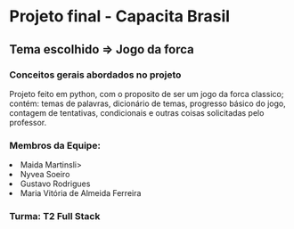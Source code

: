 <h1>Projeto final - Capacita Brasil</h1>

<h2>Tema escolhido ⇒ Jogo da forca</h2>

<h3>Conceitos gerais abordados no projeto</h3>
Projeto feito em python, com o proposito de ser um jogo da forca classico; contém: temas de palavras, dicionário de temas, progresso básico do jogo, contagem de tentativas, condicionais e outras coisas solicitadas pelo professor.


<h3>Membros da Equipe:</h3>
<li>Maida Martinsli>
<li>Nyvea Soeiro</li>
<li>Gustavo Rodrigues</li>
<li>Maria Vitória de Almeida Ferreira</li>


<h3>Turma: T2 Full Stack </h3>
